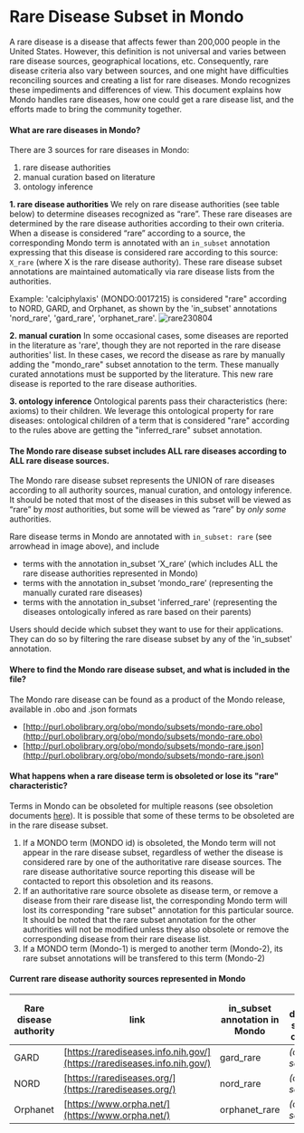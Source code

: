 # Rare Disease Subset in Mondo

A rare disease is a disease that affects fewer than 200,000 people in the United States. However, this definition is not universal and varies between rare disease sources, geographical locations, etc. Consequently, rare disease criteria also vary between sources, and one might have difficulties reconciling sources and creating a list for rare diseases. Mondo recognizes these impediments and differences of view. This document explains how Mondo handles rare diseases, how one could get a rare disease list, and the efforts made to bring the community together.

#### What are rare diseases in Mondo?
There are 3 sources for rare diseases in Mondo:
1. rare disease authorities
2. manual curation based on literature
3. ontology inference

**1. rare disease authorities**
We rely on rare disease authorities (see table below) to determine diseases recognized as “rare”. These rare diseases are determined by the rare disease authorities according to their own criteria. When a disease is considered “rare” according to a source, the corresponding Mondo term is annotated with an `in_subset` annotation expressing that this disease is considered rare according to this source: `X_rare`  (where X is the rare disease authority). These rare disease subset annotations are maintained automatically via rare disease lists from the authorities.  

Example: 'calciphylaxis' (MONDO:0017215) is considered "rare" according to NORD, GARD, and Orphanet, as shown by the 'in_subset' annotations 'nord_rare', 'gard_rare', 'orphanet_rare'.
![rare230804](https://github.com/monarch-initiative/mondo/assets/12737987/e8d6f16c-0d58-4867-bafb-2755def10b8b)


**2. manual curation**
In some occasional cases, some diseases are reported in the literature as 'rare', though they are not reported in the rare disease authorities' list. In these cases, we record the disease as rare by manually adding the "mondo_rare" subset annotation to the term. These manually curated annotations must be supported by the literature. This new rare disease is reported to the rare disease authorities. 

**3. ontology inference**
Ontological parents pass their characteristics (here: axioms) to their children. We leverage this ontological property for rare diseases: ontological children of a term that is considered "rare" according to the rules above are getting the "inferred_rare" subset annotation.


#### The Mondo rare disease subset includes ALL rare diseases according to ALL rare disease sources.
The Mondo rare disease subset represents the UNION of rare diseases according to all authority sources, manual curation, and ontology inference. It should be noted that most of the diseases in this subset will be viewed as “rare” by _most_ authorities, but some will be viewed as “rare” by _only some_ authorities. 

Rare disease terms in Mondo are annotated with `in_subset: rare` (see arrowhead in image above), and include
- terms with the annotation in_subset ‘X_rare’ (which includes ALL the rare disease authorities represented in Mondo)
- terms with the annotation in_subset ‘mondo_rare’ (representing the manually curated rare diseases)
- terms with the annotation in_subset 'inferred_rare' (representing the diseases  ontologically infered as rare based on their parents)

Users should decide which subset they want to use for their applications. They can do so by filtering the rare disease subset by any of the 'in_subset' annotation. 

#### Where to find the Mondo rare disease subset, and what is included in the file?
The Mondo rare disease can be found as a product of the Mondo release, available in .obo and .json formats
- [http://purl.obolibrary.org/obo/mondo/subsets/mondo-rare.obo](http://purl.obolibrary.org/obo/mondo/subsets/mondo-rare.obo)
- [http://purl.obolibrary.org/obo/mondo/subsets/mondo-rare.json](http://purl.obolibrary.org/obo/mondo/subsets/mondo-rare.json)

#### What happens when a rare disease term is obsoleted or lose its "rare" characteristic?
Terms in Mondo can be obsoleted for multiple reasons (see obsoletion documents [here](https://mondo.readthedocs.io/en/latest/editors-guide/merging-and-obsoleting/)). It is possible that some of these terms to be obsoleted are in the rare disease subset. 

1. If a MONDO term (MONDO id) is obsoleted, the Mondo term will not appear in the rare disease subset, regardless of wether the disease is considered rare by one of the authoritative rare disease sources. The rare disease authoritative source reporting this disease will be contacted to report this obsoletion and its reasons.
2. If an authoritative rare source obsolete as disease term, or remove a disease from their rare disease list, the corresponding Mondo term will lost its corresponding "rare subset" annotation for this particular source. It should be noted that the rare subset annotation for the other authorities will not be modified unless they also obsolete or remove the corresponding disease from their rare disease list.
3. If a MONDO term (Mondo-1) is merged to another term (Mondo-2), its rare subset annotations will be transfered to this term (Mondo-2)

#### Current rare disease authority sources represented in Mondo

| Rare disease authority | link | in_subset annotation in Mondo | Rare disease source criteria |
| --- | --- | --- | --- |
| GARD | [https://rarediseases.info.nih.gov/](https://rarediseases.info.nih.gov/) | gard_rare | *(coming soon)*|
| NORD | [https://rarediseases.org/](https://rarediseases.org/) | nord_rare | *(coming soon)*|
| Orphanet | [https://www.orpha.net/](https://www.orpha.net/) | orphanet_rare | *(coming soon)*|




